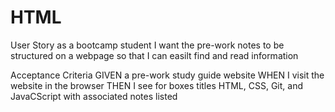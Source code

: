 # HTML
User Story
as a bootcamp student
I want the pre-work notes to be structured on a webpage
so that I can easilt find and read information

Acceptance Criteria 
GIVEN a pre-work study guide website
WHEN I visit the website in the browser
THEN I see for boxes titles HTML, CSS, Git, and JavaCScript with associated notes listed
